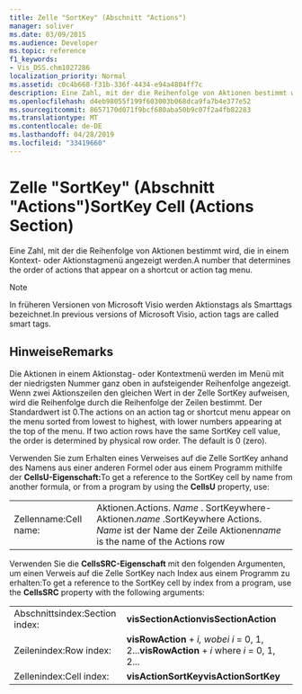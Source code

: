 ```yaml
---
title: Zelle "SortKey" (Abschnitt "Actions")
manager: soliver
ms.date: 03/09/2015
ms.audience: Developer
ms.topic: reference
f1_keywords:
- Vis_DSS.chm1027286
localization_priority: Normal
ms.assetid: c0c4b668-f31b-336f-4434-e94a4804ff7c
description: Eine Zahl, mit der die Reihenfolge von Aktionen bestimmt wird, die in einem Kontext- oder Aktionstagmenü angezeigt werden.
ms.openlocfilehash: d4eb98055f199f603003b068dca9fa7b4e377e52
ms.sourcegitcommit: 8657170d071f9bcf680aba50b9c07f2a4fb82283
ms.translationtype: MT
ms.contentlocale: de-DE
ms.lasthandoff: 04/28/2019
ms.locfileid: "33419660"
---
```

# <a name="sortkey-cell-actions-section"></a><span data-ttu-id="3e8ad-103">Zelle "SortKey" (Abschnitt "Actions")</span><span class="sxs-lookup"><span data-stu-id="3e8ad-103">SortKey Cell (Actions Section)</span></span>

<span data-ttu-id="3e8ad-104">Eine Zahl, mit der die Reihenfolge von Aktionen bestimmt wird, die in einem Kontext- oder Aktionstagmenü angezeigt werden.</span><span class="sxs-lookup"><span data-stu-id="3e8ad-104">A number that determines the order of actions that appear on a shortcut or action tag menu.</span></span>
  
> [!NOTE]
> <span data-ttu-id="3e8ad-105">In früheren Versionen von Microsoft Visio werden Aktionstags als Smarttags bezeichnet.</span><span class="sxs-lookup"><span data-stu-id="3e8ad-105">In previous versions of Microsoft Visio, action tags are called smart tags.</span></span> 
  
## <a name="remarks"></a><span data-ttu-id="3e8ad-106">Hinweise</span><span class="sxs-lookup"><span data-stu-id="3e8ad-106">Remarks</span></span>

<span data-ttu-id="3e8ad-p101">Die Aktionen in einem Aktionstag- oder Kontextmenü werden im Menü mit der niedrigsten Nummer ganz oben in aufsteigender Reihenfolge angezeigt. Wenn zwei Aktionszeilen den gleichen Wert in der Zelle SortKey aufweisen, wird die Reihenfolge durch die Reihenfolge der Zeilen bestimmt. Der Standardwert ist 0.</span><span class="sxs-lookup"><span data-stu-id="3e8ad-p101">The actions on an action tag or shortcut menu appear on the menu sorted from lowest to highest, with lower numbers appearing at the top of the menu. If two action rows have the same SortKey cell value, the order is determined by physical row order. The default is 0 (zero).</span></span>
  
<span data-ttu-id="3e8ad-110">Verwenden Sie zum Erhalten eines Verweises auf die Zelle SortKey anhand des Namens aus einer anderen Formel oder aus einem Programm mithilfe der **CellsU-Eigenschaft:**</span><span class="sxs-lookup"><span data-stu-id="3e8ad-110">To get a reference to the SortKey cell by name from another formula, or from a program by using the **CellsU** property, use:</span></span> 
  
|||
|:-----|:-----|
|<span data-ttu-id="3e8ad-111">Zellenname:</span><span class="sxs-lookup"><span data-stu-id="3e8ad-111">Cell name:</span></span>  <br/> |<span data-ttu-id="3e8ad-112">Aktionen.</span><span class="sxs-lookup"><span data-stu-id="3e8ad-112">Actions.</span></span> <span data-ttu-id="3e8ad-113">*Name*  . SortKeywhere-Aktionen.</span><span class="sxs-lookup"><span data-stu-id="3e8ad-113">*name*  .SortKeywhere Actions.</span></span>  <span data-ttu-id="3e8ad-114">*Name*  ist der Name der Zeile Aktionen</span><span class="sxs-lookup"><span data-stu-id="3e8ad-114">*name*  is the name of the Actions row</span></span>  <br/> |
   
<span data-ttu-id="3e8ad-115">Verwenden Sie die **CellsSRC-Eigenschaft** mit den folgenden Argumenten, um einen Verweis auf die Zelle SortKey nach Index aus einem Programm zu erhalten:</span><span class="sxs-lookup"><span data-stu-id="3e8ad-115">To get a reference to the SortKey cell by index from a program, use the **CellsSRC** property with the following arguments:</span></span> 
  
|||
|:-----|:-----|
|<span data-ttu-id="3e8ad-116">Abschnittsindex:</span><span class="sxs-lookup"><span data-stu-id="3e8ad-116">Section index:</span></span>  <br/> |<span data-ttu-id="3e8ad-117">**visSectionAction**</span><span class="sxs-lookup"><span data-stu-id="3e8ad-117">**visSectionAction**</span></span> <br/> |
|<span data-ttu-id="3e8ad-118">Zeilenindex:</span><span class="sxs-lookup"><span data-stu-id="3e8ad-118">Row index:</span></span>  <br/> |<span data-ttu-id="3e8ad-119">**visRowAction**  +   *i,* *wobei i* = 0, 1, 2...</span><span class="sxs-lookup"><span data-stu-id="3e8ad-119">**visRowAction** +  *i*  where  *i*  = 0, 1, 2...</span></span>  <br/> |
|<span data-ttu-id="3e8ad-120">Zellenindex:</span><span class="sxs-lookup"><span data-stu-id="3e8ad-120">Cell index:</span></span>  <br/> |<span data-ttu-id="3e8ad-121">**visActionSortKey**</span><span class="sxs-lookup"><span data-stu-id="3e8ad-121">**visActionSortKey**</span></span> <br/> |
   

